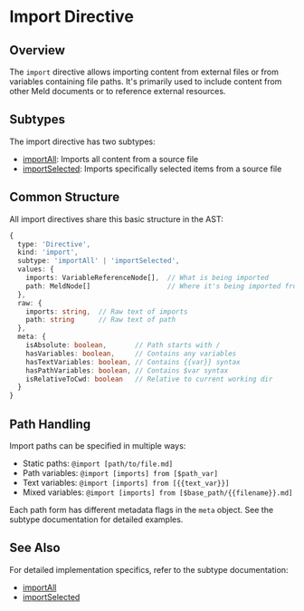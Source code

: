 # Import Directive

## Overview

The `import` directive allows importing content from external files or from variables containing file paths. It's primarily used to include content from other Meld documents or to reference external resources.

## Subtypes

The import directive has two subtypes:

- [importAll](./import.importAll.md): Imports all content from a source file
- [importSelected](./import.importSelected.md): Imports specifically selected items from a source file

## Common Structure

All import directives share this basic structure in the AST:

```typescript
{
  type: 'Directive',
  kind: 'import',
  subtype: 'importAll' | 'importSelected',
  values: {
    imports: VariableReferenceNode[],  // What is being imported
    path: MeldNode[]                   // Where it's being imported from
  },
  raw: {
    imports: string,  // Raw text of imports
    path: string      // Raw text of path
  },
  meta: {
    isAbsolute: boolean,       // Path starts with /
    hasVariables: boolean,     // Contains any variables
    hasTextVariables: boolean, // Contains {{var}} syntax
    hasPathVariables: boolean, // Contains $var syntax
    isRelativeToCwd: boolean   // Relative to current working dir
  }
}
```

## Path Handling

Import paths can be specified in multiple ways:

- Static paths: `@import [path/to/file.md]`
- Path variables: `@import [imports] from [$path_var]`
- Text variables: `@import [imports] from [{{text_var}}]`
- Mixed variables: `@import [imports] from [$base_path/{{filename}}.md]`

Each path form has different metadata flags in the `meta` object. See the subtype documentation for detailed examples.

## See Also

For detailed implementation specifics, refer to the subtype documentation:

- [importAll](./import.importAll.md)
- [importSelected](./import.importSelected.md)